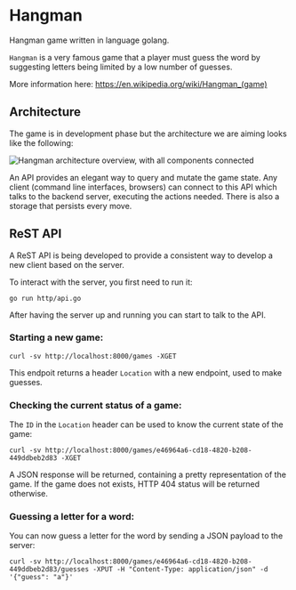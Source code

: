 # Hangman

Hangman game written in language golang.

`Hangman` is a very famous game that a player must guess
the word by suggesting letters being limited by a low number of
guesses.

More information here: https://en.wikipedia.org/wiki/Hangman_(game)

## Architecture

The game is in development phase but the architecture we are aiming looks like the following:

![Hangman architecture overview, with all components connected](misc/hangman_architecture.png "Architecture overview")

An API provides an elegant way to query and mutate the game state. Any client (command line interfaces, browsers) can connect to this API which talks to the backend server, executing the actions needed. There is also a storage that persists every move.

## ReST API

A ReST API is being developed to provide a consistent way to develop a new client based on the server.

To interact with the server, you first need to run it:

    go run http/api.go

After having the server up and running you can start to talk to the API. 

### Starting a new game:

    curl -sv http://localhost:8000/games -XGET

This endpoit returns a header `Location` with a new endpoint, used to make guesses.

### Checking the current status of a game:

The `ID` in the `Location` header can be used to know the current state of the game:

    curl -sv http://localhost:8000/games/e46964a6-cd18-4820-b208-449ddbeb2d83 -XGET

A JSON response will be returned, containing a pretty representation of the game. If the game does not exists, HTTP 404 status will be returned otherwise.

### Guessing a letter for a word:

You can now guess a letter for the word by sending a JSON payload to the server:

    curl -sv http://localhost:8000/games/e46964a6-cd18-4820-b208-449ddbeb2d83/guesses -XPUT -H "Content-Type: application/json" -d '{"guess": "a"}'

